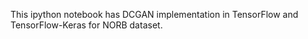 This ipython notebook has DCGAN implementation in TensorFlow and TensorFlow-Keras for NORB dataset.
